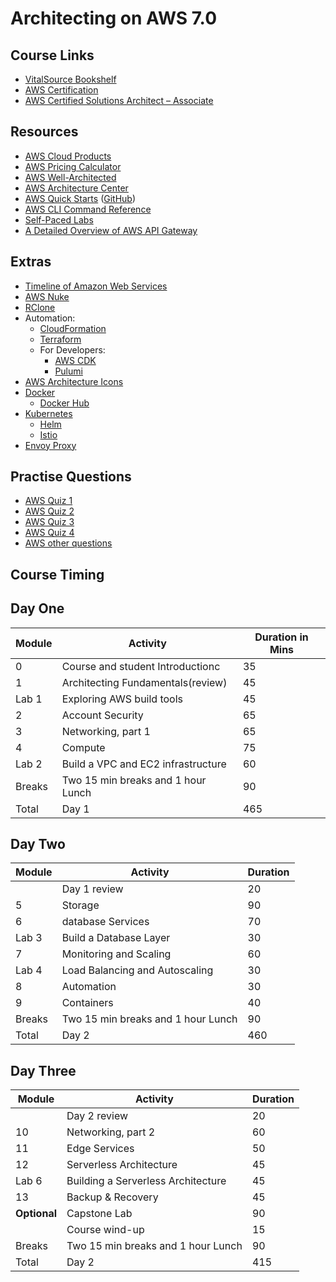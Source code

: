 # Architecting on AWS 7.0

## Course Links

* [VitalSource Bookshelf](https://online.vitalsource.com)
* [AWS Certification](https://aws.amazon.com/certification/)
* [AWS Certified Solutions Architect – Associate](https://aws.amazon.com/certification/certified-solutions-architect-associate/)

## Resources

* [AWS Cloud Products](https://aws.amazon.com/products/)
* [AWS Pricing Calculator](https://calculator.aws/#/)
* [AWS Well-Architected](https://aws.amazon.com/architecture/well-architected/)
* [AWS Architecture Center](https://aws.amazon.com/architecture/)
* [AWS Quick Starts](https://aws.amazon.com/quickstart/) ([GitHub](https://github.com/aws-quickstart/))
* [AWS CLI Command Reference](https://docs.aws.amazon.com/cli/latest/index.html)
* [Self-Paced Labs](https://aws.amazon.com/training/self-paced-labs/)
* [A Detailed Overview of AWS API Gateway](https://www.alexdebrie.com/posts/api-gateway-elements/)

## Extras

* [Timeline of Amazon Web Services](https://en.wikipedia.org/wiki/Timeline_of_Amazon_Web_Services)
* [AWS Nuke](https://github.com/rebuy-de/aws-nuke)
* [RClone](https://rclone.org/)
* Automation:
  * [CloudFormation](https://aws.amazon.com/cloudformation/)
  * [Terraform](https://www.terraform.io/)
  * For Developers:
    * [AWS CDK](https://docs.aws.amazon.com/cdk/latest/guide/home.html)
    * [Pulumi](https://www.pulumi.com/)
* [AWS Architecture Icons](https://aws.amazon.com/architecture/icons/)
* [Docker](https://www.docker.com/)
  * [Docker Hub](https://hub.docker.com/)
* [Kubernetes](https://kubernetes.io/)
  * [Helm](https://helm.sh/)
  * [Istio](https://istio.io/)
* [Envoy Proxy](https://www.envoyproxy.io/)

## Practise Questions

* [AWS Quiz 1](https://amazonmr.au1.qualtrics.com/jfe/form/SV_cBxlHT9WVfsYXrL)
* [AWS Quiz 2](https://amazonmr.au1.qualtrics.com/jfe/form/SV_3b1fFgDyl5f1vbT)
* [AWS Quiz 3](https://amazonmr.au1.qualtrics.com/jfe/form/SV_6lOGY88On739Jid)
* [AWS Quiz 4](https://amazonmr.au1.qualtrics.com/jfe/form/SV_3DzZczjg6FDMaXz)
* [AWS other questions](https://amazonmr.au1.qualtrics.com/jfe/form/SV_bkIygesuUPJ6Wbj)

## Course Timing

## Day One

|Module|Activity|Duration in Mins|
|-|-|-|
| 0|Course and student Introductionc|35|
| 1|Architecting Fundamentals(review)|45|
|Lab 1|Exploring AWS build tools|45|
| 2|Account Security|65|
| 3|Networking, part 1|65|
| 4|Compute|75|
|Lab 2|Build a VPC and EC2 infrastructure|60|
|Breaks|Two 15 min breaks and 1 hour Lunch |90|
|Total|Day 1 |465|

## Day Two

|Module|Activity|Duration|
|-|-|-|
| |Day 1 review|20|
| 5|Storage|90|
| 6|database Services|70|
|Lab 3|Build a Database Layer|30|
| 7|Monitoring and Scaling|60|
|Lab 4|Load Balancing and Autoscaling|30|
| 8|Automation|30|
| 9|Containers|40|
|Breaks|Two 15 min breaks and 1 hour Lunch |90|
|Total|Day 2 |460|

## Day Three

|Module|Activity|Duration|
|-|-|-|
| |Day 2 review|20|
| 10|Networking, part 2|60|
| 11|Edge Services|50|
| 12|Serverless Architecture|45|
|Lab 6|Building a Serverless Architecture|45|
| 13|Backup & Recovery|45|
|**Optional**|Capstone Lab|90|
| |Course wind-up|15|
|Breaks|Two 15 min breaks and 1 hour Lunch |90|
|Total|Day 2 |415|
